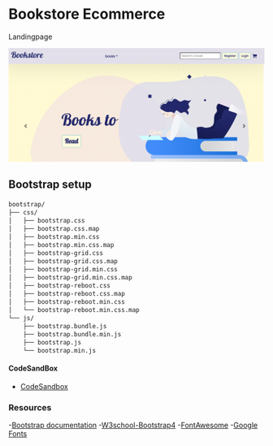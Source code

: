 # Bookstore Ecommerce
Landingpage

![Landingpage](https://github.com/dianavile/bookstore-bootstrap/blob/main/assets/img/Landingpage.jpg)

## Bootstrap setup 
```
bootstrap/
├── css/
│   ├── bootstrap.css
│   ├── bootstrap.css.map
│   ├── bootstrap.min.css
│   ├── bootstrap.min.css.map
│   ├── bootstrap-grid.css
│   ├── bootstrap-grid.css.map
│   ├── bootstrap-grid.min.css
│   ├── bootstrap-grid.min.css.map
│   ├── bootstrap-reboot.css
│   ├── bootstrap-reboot.css.map
│   ├── bootstrap-reboot.min.css
│   └── bootstrap-reboot.min.css.map
└── js/
    ├── bootstrap.bundle.js
    ├── bootstrap.bundle.min.js
    ├── bootstrap.js
    └── bootstrap.min.js
```
#### CodeSandBox
- [CodeSandbox](https://codesandbox.io/s/green-tdd-0dzxo)

### Resources
-[Bootstrap documentation](https://getbootstrap.com/docs/4.0/getting-started/introduction/)
-[W3school-Bootstrap4](https://www.w3schools.com/bootstrap4/bootstrap_jumbotron.asp)
-[FontAwesome](https://fontawesome.com/v4.7.0/)
-[Google Fonts](https://fonts.google.com/)

